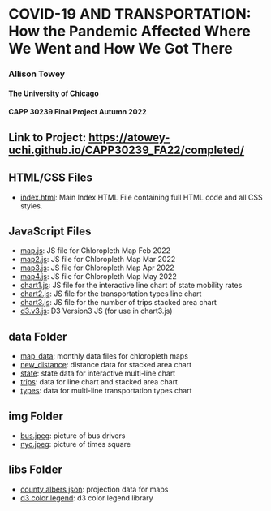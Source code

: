 # COVID-19 AND TRANSPORTATION: How the Pandemic Affected Where We Went and How We Got There

### Allison Towey

#### The University of Chicago

#### CAPP 30239 Final Project Autumn 2022

## Link to Project: https://atowey-uchi.github.io/CAPP30239_FA22/completed/

## HTML/CSS Files

- [index.html](https://github.com/atowey-uchi/CAPP30239_FA22/blob/main/completed/index.html): Main Index HTML File containing full HTML code and all CSS styles.

## JavaScript Files
- [map.js](https://github.com/atowey-uchi/CAPP30239_FA22/blob/main/completed/map.js): JS file for Chloropleth Map Feb 2022
- [map2.js](https://github.com/atowey-uchi/CAPP30239_FA22/blob/main/completed/map2.js): JS file for Chloropleth Map Mar 2022
- [map3.js](https://github.com/atowey-uchi/CAPP30239_FA22/blob/main/completed/map3.js): JS file for Chloropleth Map Apr 2022
- [map4.js](https://github.com/atowey-uchi/CAPP30239_FA22/blob/main/completed/map4.js): JS file for Chloropleth Map May 2022
- [chart1.js](https://github.com/atowey-uchi/CAPP30239_FA22/blob/main/completed/chart1.js): JS file for the interactive line chart of state mobility rates
- [chart2.js](https://github.com/atowey-uchi/CAPP30239_FA22/blob/main/completed/chart2.js): JS file for the transportation types line chart
- [chart3.js](https://github.com/atowey-uchi/CAPP30239_FA22/blob/main/completed/chart3.js): JS file for the number of trips stacked area chart
- [d3.v3.js](https://github.com/atowey-uchi/CAPP30239_FA22/blob/main/completed/d3.v3.js): D3 Version3 JS (for use in chart3.js)

## data Folder
- [map_data](https://github.com/atowey-uchi/CAPP30239_FA22/tree/main/completed/data/map_data): monthly data files for chloropleth maps
- [new_distance](https://github.com/atowey-uchi/CAPP30239_FA22/blob/main/completed/data/new_distance.csv): distance data for stacked area chart
- [state](https://github.com/atowey-uchi/CAPP30239_FA22/blob/main/completed/data/state.tsv): state data for interactive multi-line chart
- [trips](https://github.com/atowey-uchi/CAPP30239_FA22/blob/main/completed/data/trips.csv): data for line chart and stacked area chart
- [types](https://github.com/atowey-uchi/CAPP30239_FA22/blob/main/completed/data/types.csv): data for multi-line transportation types chart

## img Folder
- [bus.jpeg](https://github.com/atowey-uchi/CAPP30239_FA22/blob/main/completed/img/bus.jpeg): picture of bus drivers
- [nyc.jpeg](https://github.com/atowey-uchi/CAPP30239_FA22/blob/main/completed/img/nyc.jpeg): picture of times square

## libs Folder
- [county albers json](https://github.com/atowey-uchi/CAPP30239_FA22/blob/main/completed/libs/counties-albers-10m.json): projection data for maps
- [d3 color legend](https://github.com/atowey-uchi/CAPP30239_FA22/blob/main/completed/libs/d3-color-legend.js): d3 color legend library
